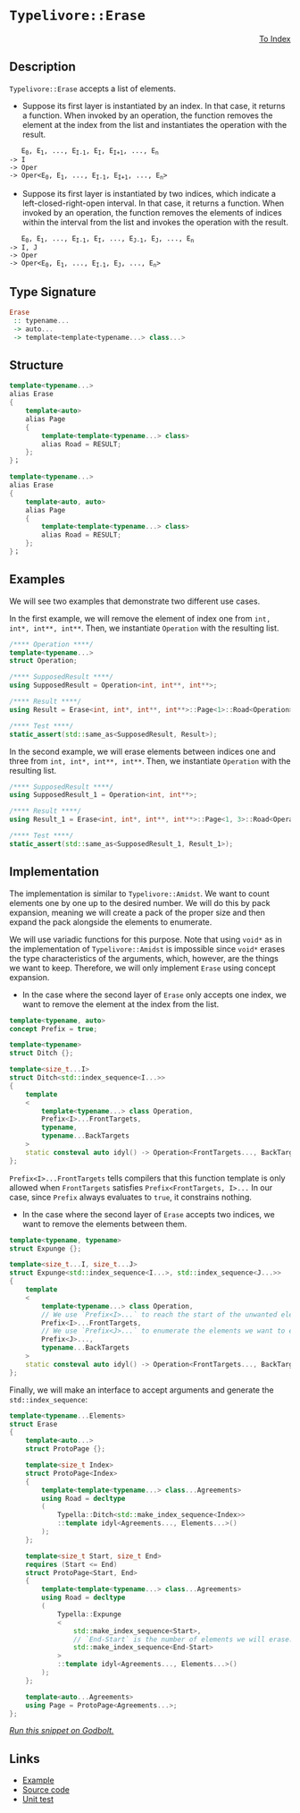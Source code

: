 <!-- Copyright 2024 Feng Mofan
SPDX-License-Identifier: Apache-2.0 -->

# `Typelivore::Erase`

<p style='text-align: right;'><a href="../../../facilities/metafunctions.md#typelivore-erase">To Index</a></p>

## Description

`Typelivore::Erase` accepts a list of elements.

- Suppose its first layer is instantiated by an index.
In that case, it returns a function.
When invoked by an operation, the function removes the element at the index from the list and instantiates the operation with the result.

<pre><code>   E<sub>0</sub>, E<sub>1</sub>, ..., E<sub>I-1</sub>, E<sub>I</sub>, E<sub>I+1</sub>, ..., E<sub>n</sub>
-> I
-> Oper
-> Oper&lt;E<sub>0</sub>, E<sub>1</sub>, ..., E<sub>I-1</sub>, E<sub>I+1</sub>, ..., E<sub>n</sub>&gt;</code></pre>

- Suppose its first layer is instantiated by two indices, which indicate a left-closed-right-open interval.
In that case, it returns a function.
When invoked by an operation, the function removes the elements of indices within the interval from the list and invokes the operation with the result.

<pre><code>   E<sub>0</sub>, E<sub>1</sub>, ..., E<sub>I-1</sub>, E<sub>I</sub>, ..., E<sub>J-1</sub>, E<sub>J</sub>, ..., E<sub>n</sub>
-> I, J
-> Oper
-> Oper&lt;E<sub>0</sub>, E<sub>1</sub>, ..., E<sub>I-1</sub>, E<sub>J</sub>, ..., E<sub>n</sub>&gt;</code></pre>

## Type Signature

```Haskell
Erase
 :: typename...
 -> auto...
 -> template<template<typename...> class...>
```

## Structure

```C++
template<typename...>
alias Erase
{
    template<auto>
    alias Page
    {
        template<template<typename...> class>
        alias Road = RESULT;
    };
}；
```

```C++
template<typename...>
alias Erase
{
    template<auto, auto>
    alias Page
    {
        template<template<typename...> class>
        alias Road = RESULT;
    };
}；
```

## Examples

We will see two examples that demonstrate two different use cases.

In the first example, we will remove the element of index one from `int, int*, int**, int**`.
Then, we instantiate `Operation` with the resulting list.

```C++
/**** Operation ****/
template<typename...>
struct Operation;

/**** SupposedResult ****/
using SupposedResult = Operation<int, int**, int**>;

/**** Result ****/
using Result = Erase<int, int*, int**, int**>::Page<1>::Road<Operation>;

/**** Test ****/
static_assert(std::same_as<SupposedResult, Result>);
```

In the second example, we will erase elements between indices one and three from `int, int*, int**, int**`. Then, we instantiate `Operation` with the resulting list.

```C++
/**** SupposedResult ****/
using SupposedResult_1 = Operation<int, int**>;

/**** Result ****/
using Result_1 = Erase<int, int*, int**, int**>::Page<1, 3>::Road<Operation>;

/**** Test ****/
static_assert(std::same_as<SupposedResult_1, Result_1>);
```

## Implementation

The implementation is similar to `Typelivore::Amidst`.
We want to count elements one by one up to the desired number.
We will do this by pack expansion, meaning we will create a pack of the proper size and then expand the pack alongside the elements to enumerate.

We will use variadic functions for this purpose.
Note that using `void*` as in the implementation of `Typelivore::Amidst` is impossible since `void*` erases the type characteristics of the arguments, which, however, are the things we want to keep.
Therefore, we will only implement `Erase` using concept expansion.

- In the case where the second layer of `Erase` only accepts one index, we want to remove the element at the index from the list.

```C++
template<typename, auto>
concept Prefix = true;

template<typename>
struct Ditch {};

template<size_t...I>
struct Ditch<std::index_sequence<I...>>
{
    template
    <
        template<typename...> class Operation,
        Prefix<I>...FrontTargets,
        typename,
        typename...BackTargets
    >
    static consteval auto idyl() -> Operation<FrontTargets..., BackTargets...>;
};
```

`Prefix<I>...FrontTargets` tells compilers that this function template is only allowed when `FrontTargets` satisfies `Prefix<FrontTargets, I>...`
In our case, since `Prefix` always evaluates to `true`, it constrains nothing.

- In the case where the second layer of `Erase` accepts two indices, we want to remove the elements between them.

```C++
template<typename, typename>
struct Expunge {};

template<size_t...I, size_t...J>
struct Expunge<std::index_sequence<I...>, std::index_sequence<J...>>
{
    template
    <
        template<typename...> class Operation,
        // We use `Prefix<I>...` to reach the start of the unwanted elements.
        Prefix<I>...FrontTargets,
        // We use `Prefix<J>...` to enumerate the elements we want to erase.
        Prefix<J>...,
        typename...BackTargets
    >
    static consteval auto idyl() -> Operation<FrontTargets..., BackTargets...>;
};
```

Finally, we will make an interface to accept arguments and generate the `std::index_sequence`:

```C++
template<typename...Elements>
struct Erase
{
    template<auto...>
    struct ProtoPage {};

    template<size_t Index>
    struct ProtoPage<Index>
    {
        template<template<typename...> class...Agreements>
        using Road = decltype
        (
            Typella::Ditch<std::make_index_sequence<Index>>
            ::template idyl<Agreements..., Elements...>()
        );
    };

    template<size_t Start, size_t End>
    requires (Start <= End)
    struct ProtoPage<Start, End>
    {
        template<template<typename...> class...Agreements>
        using Road = decltype
        (
            Typella::Expunge
            <
                std::make_index_sequence<Start>,
                // `End-Start` is the number of elements we will erase.
                std::make_index_sequence<End-Start>
            >
            ::template idyl<Agreements..., Elements...>()
        );
    };

    template<auto...Agreements>
    using Page = ProtoPage<Agreements...>;
};
```

[*Run this snippet on Godbolt.*](https://godbolt.org/#z:OYLghAFBqd5QCxAYwPYBMCmBRdBLAF1QCcAaPECAMzwBtMA7AQwFtMQByARg9KtQYEAysib0QXACx8BBAKoBnTAAUAHpwAMvAFYTStJg1DIApACYAQuYukl9ZATwDKjdAGFUtAK4sGIAKwA7KSuADJ4DJgAcj4ARpjEEmZcpAAOqAqETgwe3r4BwemZjgLhkTEs8YlcybaY9iUMQgRMxAS5Pn5BdQ3Zza0EZdFxCUkpCi1tHfndEwNDFVVjAJS2qF7EyOwcAPQAVAeHR8cnezsmGgCC%2B4cA1AAimKmujMh4mAq3R%2BdXN6f/xx%2BlwuwLMAGYIshvFhbiYwW4vI5aIQAJ5w7Ag8wQhhQrwwuFuZATdBYKjozG/I63ZTETA0VRfQ5AgiYFipAwsgkEFHPZhsUi3JiI1Dkq5oHFPAjU2n02Fg%2B63AjELyYOFWK4gv4A7UHIFa24ASTZ9DYgiYjUZus1OptZwp1yp90IyAQlrtVxZxvNqvh3N5rB9GKuE2VDgeztdJkCVkC9zV9s97O9BMyAC9MAB9AgAOlzBtFlxDXjDToILpTBHQIBAESwqgzSgAjiqJQSDbns%2BSwUHgdGQbcB4rWUnOVdB3K3P3x4PExyfW4/YwAx30bcoUwFJ8APLPYjm7KkKfT6V0vCqNvojsAMWIsgAKq1gJgCApD2Pj4qeUv%2BUfp4u%2BZgHYWEwyAANYPsQT4vr%2BBbjnMjjIGuAgTJgABuYiCsKtx4OgKK0BAyy3AAtKuO4JPuAgEje96Ps%2BCgdgKwFgRBUH0bmXbqr2cZgpx1p3NgqipF4RiYG6zLDnOXJfgBAr/gGBZFmGAlCSJsJ9rG8Yah6EnJvCaaZjmeYCvpWYdgAUgpSrFlKynCU%2BFZVjWDB1g2mDNq887tux3bGZW1a1pg9ZNi2WwEmZK7dgWUaceOs7Ju%2BA4Er%2BsU6ZyvrScu3nYGuBibrcZF7o0b6XB%2Btw7DstwAOqiV4SiwgAbBoNKnue8L5t2K6NYqqC3LSIGugQCCiXMbS3KgVCKkNtzCQA7oYLLoLc9SsowL6dgl07NfSF4dbm1GCCxdHFaV5VVTVdUmI1W1nmFl7sV1RBLQwPjkSyk2ictpovrcM2iXNgjdUte5KOtJUftdrVuBZu3ZsdH5yWwQEgeBtHQRtsGDvBeCIeKKHobQmGPTheEEcRpG7hRDBUbeB2o2xsO3ExKOQXREUYjxmIaRzWkOvxwOid8IJxWlC4ZYjubYCaq0KJZoY2fznMxTOqXzkKRBs7%2BilSjSqBEMoTBPmpMbcbxG3C/OJlSgazmBRjA5a9KuuoPr9ltTbrU9uO0XJcrXoi%2BbUn%2BuLnbdjlG705cwC0itggy5FG3jrVETALcABKqBMItcIKlgUKLj7A4QAX06luWel%2BSALBMKBmYBUFbkhZ57tdp7pWDtW5vYbhtAEpH0dffTAqSzHa1ZQRxfLJpYOJVzpvT0OfsW3g6ZZrc/RtMZy8Gbc2DOXbvUN3gtKfBA69Skl8o785k8bQ7Ot6wb85n0Pe/x/P3sJ77I7zgH6VB4BWUw6bg7H3TAI846t2PEnIwacM5Z0vrnWg%2BdP6F2LuOWyIk0GDiSigtuxJqxVxrhmOurl3KtnhGfdEcM27TlOpdDQu90BEUoV1PAnxBqiWepUBIY0JqfWlj9P6dACbkRBlg48%2BDK7V1ru7UhjcCSMOYZMAg%2B9SqqI/B3FWXc8K9yjmAgeDEd5S1jmzceuDJ7c3frPe0KVF4EjVqgEBejwH72gSnF2ols6Owfq7NwoDwEa0sVGE29otS2hOHqKkV4j4TB3qoVg7IBZMj4uE04QJMTgkhNCTx8JxRbFSNBN%2BKS9j5QphaQW2k7F/2/AAkOPYHYFUplPYpa8vCpCKJgdAqcPheCQWJEEbjWntIyJ07pChenn0vo0xoBIIgEAFHMg4CzBAHA4qEqkYyJn9KuIMzZfSvHYAVvCOZyyCB7FOUs7CKy9jomrB4gkXBbkgHTpnAk0zshrJ5vqO8HwpQVMLC0BCGZw4JAIBASRCgAzArjm4IQbSOldJ6UggUeyVHdgsXPMJqT/n6iEJgcUi0BIJPoNs3m2KInrLuHC4ZShEXjL6f8wZ1KEWoozFwOUCp3mUWOYIC5NzIpBMpHcVFpLdlIoIGyjlO8jluBOVcs5fK%2BVPPufCFItwwRPJeegN5ZSPkCsxVSH5sT/lY2QNCpQbRwUV0hWwaFBJmUjLpRMtlKLxVsvRBijgqxaCcH8LwPwHAtCkFQJwSclhrC3AUOsTYnjwQ8FIAQTQXrVigQCJIbMGgAAcZgzAAE5c1cH8FmzNXBAiBGkD6jgkheAsAkBoDQpAA1BpDRwXgCgQANsTYGr1pA4CwBgIgEA6wCBCXmRQCAaA2R0ASFEAMnBVCZvqkReqkhbjAGQIhKQ2YzC8E6YQEgOE9D8EECIMQ7ApAyEEIoFQ6hu2kF0CkGae5UicB4N631/qk3Bs4FuREo7eG3AXUulda6N23C3WYW4EAPBTvoMQWEcbli8C7VoVYEAkCTtSNOsg47MPYZAMAKQZg%2BB0BZMQdtEBYhftiBEVoKJX28Bo8wYgKItyxG0Pirt8bJ1fS3AwWg9G71YFiF4YAbgxC0HbdwXgWAq5GHEEJo%2BnG8CoQ%2BF%2BwK%2BLETbHjXM%2BoX7kSxD3CxjwWAv1KjwLW6TpBVPEFiCMx4cngDIiMEm1YVADDAAUAANXeDNMiAb43HuEKIcQF6gvXrUF%2Bh9%2BhDDGGsNYfQeBYjtsgKsVABTshSaIsSbOphw2WDMM2mzxAcJqdSz0ZTzgICuGmH4FIYQIjDG4dUNIGQsgCFq3oIo7WGALBGC1uwlWmjKM6%2BMZaDg%2BjKL681vQI12ieE6LNqbjXFijC4KsKNGwtgSHfRwP1jav0tsA4u5dq712bvTZBiAuB93waxOt5DrnVhDUzqMAipBU2SDBNmXNYJy0aEkGYSQjUND%2BHqrm/QnBq2kFrWCLg2Z6pcHqpm3NJb6r%2BEkIW379UDt3pbW2jtCbXO9oHehodf7ETkEoHhuDs62CcFaCwVCgQiJMDDjArgubszw6DXuogJWqwpCC6e0L0hwtKEi3e3QxGn1MBfdJ3b%2B2m28Bbb%2BkdiIANAdO%2BzlOnPucZqgzBrDcGENgjMEhon3a0MYdQLBhIVOJ22%2BN6MdcRhOdcAbTQJBCQKNUbvUxujDHSAB5Y2xjjDgg88dWnxgTX7hOifE7QSTQfZOxYU0G/AtIJuqak7z1QmmWRB905WoNBmjMohM9sIN5nLPxps3ZpQDm0/J2J%2B5g23nfP%2BaD8LkL56xeyAi7eoN0uYsuby1YSwiXkvwDSxl5CnBsuVly/FgrRWEgC7K%2B9wbE2qs1YW/kerzlptLBSN1xoo3WvFGyMftbFWd/DYGBf7fjQz434GyN/fdXbDLfKP1nbawttz1FdP08dOBjtgNV1XddcucecoMbt%2BdTcHtLdUNntMBXtEh3tK1odYcucAdAh/Bc0y0wRAdgdMdcdm1OACdO1ic%2B1B1h1R0HcacZ050OBGcQMWAFBUJEJUI9c5wJhd18B%2BdD0hdZARc%2B9L15AJch8dAQAwRSBZd5c31Ic9sQCKCOA1d/1xpAN2DODuDeDvRYloMndsNTcwQLcUMe0ycmCcNqdjC4MQAuD2kMweDc0Mw%2BCJVVAV0SNvdyNKA/cg0Q9BN41Aiw9ONI9bdeN%2BNBMM9MARMxMJMpN41U95Mq8ZMlNs81M70NNkAtMi9BA9M70y86NK8zMSta9eB697NWRm8XMrc%2BAPMO9MA/NeRu9RDe8JB%2B8r0pCotZDR84t8sbADMUt3t0tGgpMdh8Fx9rBCsVditSthiNtxtGgXBnIL8Gtf8ZtT82tz9P8uttjr8Vs/8xtegBAz4n8ljJt5hDjNjv9H9djxgf8msT8Nto1tt1tlCldDswDPDV0OCuDbgXDsx3C4DBCSBEDzCntSAXssAMDdtsCQA81swwQwR/Ai1Md61kTAhkdyCVdKDbBCcLDlgU0QBJB/AftS1Ah61M1JAC0uBs0zAcdK0wRVDcTW1kDk1lCd0cTv02TCTVgbNMhnBJAgA)

## Links

- [Example](../../../code/facilities/metafunctions/typelivore/erase/implementation.hpp)
- [Source code](../../../../conceptrodon/descend/typelivore/erase.hpp)
- [Unit test](../../../../tests/unit/metafunctions/typelivore/erase.test.hpp)
